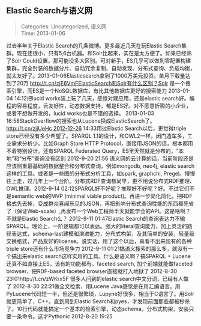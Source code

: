 Elastic Search与语义网
---
    
> Categories: Uncategorized, 语义网  
> Time: 2013-01-06
    
过去半年关于Elastic Search的几条微博。更多最近几天在玩Elastic Search集群。现在还很小，只有5,6台机器。和Solr比起来，实在是太方便了。如果已经熟了Solr Could设置，那可能没多大区别。可对新手，ES几乎可以做到零配置构建集群，完全封装的数据分片、自动冗余复制、自动发现、分布式查询、负载均衡，就太友好了。2013-01-06Elasticsearch拿到了1000万美元投资。单月下载量达到了20万 http://t.cn/zjE6VmFElasticSearch和Solr有什么区别？Solr 是一个搜索引擎，而ES是一个NoSQL数据库，有比其他数据库更好的搜索能力 2013-01-04 14:12把lucid works装上玩了几天，感觉对建应用，还是elastic search好。编程的容易程度，云友好性，动态数据支持，都是ES好。对不愿意折腾的小企业，或者不想做开发的，lucid works也是不错的选择。 2013-01-03 16:58StackOverflow的搜索也从Lucene换成ElasticSearch了。http://t.cn/zjjUeHc 2012-12-26 14:33用过Elastic Search以后，更觉得triple store已经没有多少希望了。SPARQL 1.1的设计，和OWL2一样，闭门造车多，工业需求分析少。比如Graph Store HTTP Protocol，直接用JSON的话，根本都用不着特别设计。还有SPARQL Federated Query，ES里天然就是分布的，“本地”和“分布”查询没有区别 2012-9-20 21:56     语义网的云计算的话，当前阶段还是应该侧重最基础的数据整合和分布式查询，例如mongodb, neo4j, elastic search这样的工具。或者是一些图的分布式分析工具，如spark, graphchi, Pregel。慢慢往上走，过几年上一个台阶。分布式RDF查询都尚早，更不用说分布式RDF推理、OWL推理。2012-9-14 02:12SPARQL好不好呢？推理好不好呢？好。不过它们不是semantic web的MVP (minimal viable product)。再进一步简化简化，把RDF格式先去掉，变成群众喜闻乐见的JSON，再把影响分布式查询性能的东西都先省了（保证Web-scale）,再发布一个Web工程师半天就能学会的API。这是啥啊？不就是Elastic Search么？ 2012-9-11 01:47Elastic Search的查询表达力不输SPARQL。理论上，一阶逻辑都可以表达。强大的literal查询能力，加上灵活的路径表达式，schema-last建模和演进能力，分布式构架，及其简单的安装，轻量级交换格式，产品友好的license。说实话，用了这个以后，真看不出来现有的各种triple store还有什么市场竞争力 2012-9-11 01:21搞语义搜索的那么多，就没有一个搞出来elastic search这样实用的工具。什么是语义啊？搞SPARQL + Lucene还真不如直接上ES，该有的功能都有。faceted search, 加个前端就能做faceted browser，把RDF-based faceted browser直接就打入地狱了 2012-8-30 23:01http://t.cn/zWKrx5F 很多人问到的elastic search中文分词，已经有人做了 2012-8-30 22:21做全文检索，用Lucene Java感觉是在用汇编语言。用PyLucene代码短一半，但还是很繁琐，Lupyne好很多，相当于C语言了。用Solr就更简单了，C++。直到用到Elastic Search和pyes，才发现前面那些都被秒杀了。10行代码就能搞定一个基本的检索引擎，动态schema，分布式构架，安装只要一条命令。这才Pythonic 2012-8-20 19:25     
    
